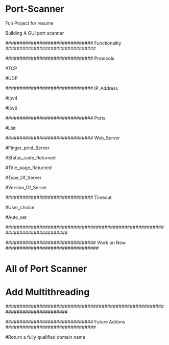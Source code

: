 # Port-Scanner
Fun Project for resume

Building A GUI port scanner


############################### Functionality ################################

############################### Protocols

#TCP

#UDP

############################### IP_Address

#Ipv4

#Ipv6

############################### Ports

#List

############################### Web_Server

#Finger_print_Server

#Status_code_Returned

#Title_page_Returned

#Type_Of_Server

#Version_Of_Server

############################### Timeout

#User_choice

#Auto_set

##############################################################################

################################ Work on Now #################################

# All of Port Scanner

# Add Multithreading

##############################################################################

############################### Future Addons ################################

#Return a fully qualified domain name






